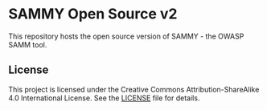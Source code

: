 # SAMMY Open Source v2
This repository hosts the open source version of SAMMY - the OWASP SAMM tool.

## License
This project is licensed under the Creative Commons Attribution-ShareAlike 4.0 International License. See the [LICENSE](LICENSE) file for details.
